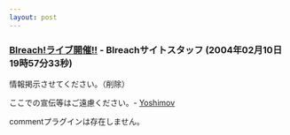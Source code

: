 ```yaml
---
layout: post
---
```

<h3><a href="/?page=BBS%2D%BB%A8%C3%CC%2F7" class="wikipage">Blreach!ライブ開催!!</a> - Blreachサイトスタッフ (2004年02月10日 19時57分33秒)</h3>
<p>情報掲示させてください。（削除）</p>
<p>ここでの宣伝等はご遠慮ください。- <a href="/?page=Yoshimov" class="wikipage">Yoshimov</a></p>
<p><span class="error">commentプラグインは存在しません。</span> </p>
